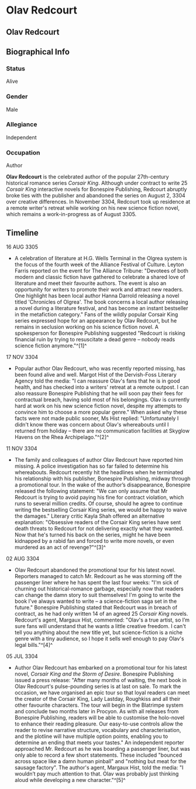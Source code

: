 # Olav Redcourt
## Olav Redcourt

		

## Biographical Info

### Status

Alive

### Gender

Male

### Allegiance

Independent

### Occupation

Author

**Olav Redcourt** is the celebrated author of the popular 27th-century historical romance series *Corsair King*. Although under contract to write 25 *Corsair King* interactive novels for Bonespire Publishing, Redcourt abruptly broke ties with the publisher and abandoned the series on August 2, 3304 over creative differences. In November 3304, Redcourt took up residence at a remote writer's retreat while working on his new science fiction novel, which remains a work-in-progress as of August 3305.

## Timeline

16 AUG 3305

- A celebration of literature at H.G. Wells Terminal in the Olgrea system is the focus of the fourth week of the Alliance Festival of Culture. Leyton Farris reported on the event for The Alliance Tribune: "Devotees of both modern and classic fiction have gathered to celebrate a shared love of literature and meet their favourite authors. The event is also an opportunity for writers to promote their work and attract new readers. One highlight has been local author Hanna Darrold releasing a novel titled 'Chronicles of Olgrea'. The book concerns a local author releasing a novel during a literature festival, and has become an instant bestseller in the metafiction category." Fans of the wildly popular Corsair King series expressed hope for an appearance by Olav Redcourt, but he remains in seclusion working on his science fiction novel. A spokesperson for Bonespire Publishing suggested "Redcourt is risking financial ruin by trying to resuscitate a dead genre – nobody reads science fiction anymore."^[1]^

17 NOV 3304

- Popular author Olav Redcourt, who was recently reported missing, has been found alive and well. Margot Hist of the Dervish-Foss Literary Agency told the media: "I can reassure Olav's fans that he is in good health, and has checked into a writers' retreat at a remote outpost. I can also reassure Bonespire Publishing that he will soon pay their fees for contractual breach, having sold most of his belongings. Olav is currently hard at work on his new science fiction novel, despite my attempts to convince him to choose a more popular genre." When asked why these facts were not made public sooner, Ms Hist replied: "Unfortunately I didn't know there was concern about Olav's whereabouts until I returned from holiday – there are no communication facilities at Skyglow Havens on the Rhea Archipelago."^[2]^

11 NOV 3304

- The family and colleagues of author Olav Redcourt have reported him missing. A police investigation has so far failed to determine his whereabouts. Redcourt recently hit the headlines when he terminated his relationship with his publisher, Bonespire Publishing, midway through a promotional tour. In the wake of the author’s disappearance, Bonespire released the following statement: "We can only assume that Mr Redcourt is trying to avoid paying his fine for contract violation, which runs to several million credits. Of course, should he agree to continue writing the bestselling Corsair King series, we would be happy to waive the damages." Literary critic Kayla Shah offered an alternative explanation: "Obsessive readers of the Corsair King series have sent death threats to Redcourt for not delivering exactly what they wanted. Now that he's turned his back on the series, might he have been kidnapped by a rabid fan and forced to write more novels, or even murdered as an act of revenge?"^[3]^

02 AUG 3304

- Olav Redcourt abandoned the promotional tour for his latest novel. Reporters managed to catch Mr. Redcourt as he was storming off the passenger liner where he has spent the last four weeks: "I'm sick of churning out historical-romance garbage, especially now that readers can change the damn story to suit themselves! I'm going to write the book I've always wanted to write – a science-fiction saga set in the future." Bonespire Publishing stated that Redcourt was in breach of contract, as he had only written 14 of an agreed 25 *Corsair King* novels. Redcourt's agent, Margaux Hist, commented: "Olav's a true artist, so I’m sure fans will understand that he wants a little creative freedom. I can't tell you anything about the new title yet, but science-fiction is a niche genre with a tiny audience, so I hope it sells well enough to pay Olav's legal bills."^[4]^

05 JUL 3304

- Author Olav Redcourt has embarked on a promotional tour for his latest novel, *Corsair King and the Storm of Desire*. Bonespire Publishing issued a press release: "After many months of waiting, the next book in Olav Redcourt's pulse-pounding series is at last on sale. To mark the occasion, we have organised an epic tour so that loyal readers can meet the creator of the Corsair King, Lady Lastday, Roughkiss and all their other favourite characters. The tour will begin in the Blatrimpe system and conclude two months later in Procyon. As with all releases from Bonespire Publishing, readers will be able to customise the holo-novel to enhance their reading pleasure. Our easy-to-use controls allow the reader to revise narrative structure, vocabulary and characterisation, and the plotline will have multiple option points, enabling you to determine an ending that meets your tastes." An independent reporter approached Mr. Redcourt as he was boarding a passenger liner, but was only able to record a few short statements. These included "bounced across space like a damn human pinball" and "nothing but meat for the sausage factory". The author's agent, Margaux Hist, told the media: "I wouldn’t pay much attention to that. Olav was probably just thinking aloud while developing a new character."^[5]^